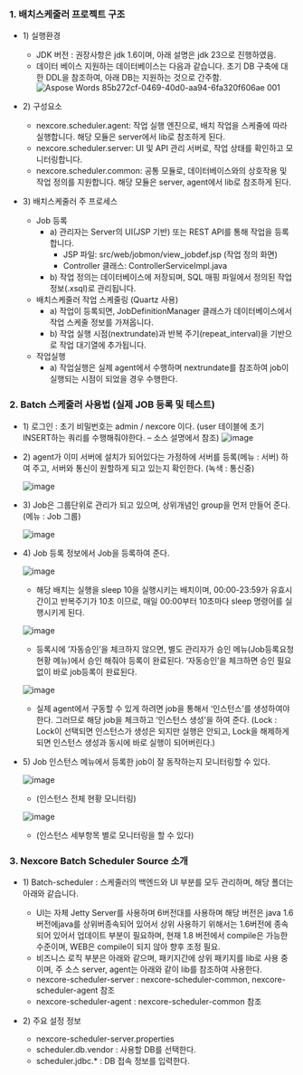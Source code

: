 ### 1.	배치스케줄러 프로젝트 구조
- 1\)	실행환경
	- JDK 버전 : 권장사항은 jdk 1.6이며, 아래 설명은 jdk 23으로 진행하였음.
	- 데이터 베이스 지원하는 데이터베이스는 다음과 같습니다. 초기 DB 구축에 대한 DDL을 참조하여, 아래 DB는 지원하는 것으로 간주함.
 ![Aspose Words 85b272cf-0469-40d0-aa94-6fa320f606ae 001](https://github.com/user-attachments/assets/3e3fd70c-4310-45d7-90e5-949dfd62a2d6)

- 2\)	구성요소
	- nexcore.scheduler.agent: 작업 실행 엔진으로, 배치 작업을 스케줄에 따라 실행합니다. 해당 모듈은 server에서 lib로 참조하게 된다.
	- nexcore.scheduler.server: UI 및 API 관리 서버로, 작업 상태를 확인하고 모니터링합니다.
	- nexcore.scheduler.common: 공통 모듈로, 데이터베이스와의 상호작용 및 작업 정의를 지원합니다. 해당 모듈은 server, agent에서 lib로 참조하게 된다.
- 3\)	배치스케줄러 주 프로세스
	- Job 등록
  		- a\) 관리자는 Server의 UI(JSP 기반) 또는 REST API를 통해 작업을 등록합니다.
   			- JSP 파일: src/web/jobmon/view_jobdef.jsp (작업 정의 화면)
   			- Controller 클래스: ControllerServiceImpl.java
  		- b\)	작업 정의는 데이터베이스에 저장되며, SQL 매핑 파일에서 정의된 작업 정보(.xsql)로 관리됩니다.
	- 배치스케줄러 작업 스케줄링 (Quartz 사용)
  		- a\)	작업이 등록되면, JobDefinitionManager 클래스가 데이터베이스에서 작업 스케줄 정보를 가져옵니다.
  		- b\)	작업 실행 시점(nextrundate)과 반복 주기(repeat_interval)을 기반으로 작업 대기열에 추가됩니다. 
	- 작업실행
  		- a\)	작업실행은 실제 agent에서 수행하며 nextrundate를 참조하여 job이 실행되는 시점이 되었을 경우 수행한다.


    
### 2.	Batch 스케줄러 사용법 (실제 JOB 등록 및 테스트)
- 1\)	로그인 : 초기 비밀번호는 admin / nexcore 이다. (user 테이블에 초기 INSERT하는 쿼리를 수행해줘야한다. – 소스 설명에서 참조)
  	![image](https://github.com/user-attachments/assets/ec05e526-ded8-468d-aa57-3742d47192a7)

- 2\)	agent가 이미 서버에 설치가 되어있다는 가정하에 서버를 등록(메뉴 : 서버) 하여 주고, 서버와 통신이 원할하게 되고 있는지 확인한다. (녹색 : 통신중)
  
  	![image](https://github.com/user-attachments/assets/4b7a6fd9-c3fc-49d7-8a59-71f16484cc5d)

- 3\)	Job은 그룹단위로 관리가 되고 있으며, 상위개념인 group을 먼저 만들어 준다. (메뉴 : Job 그룹)
  
  	![image](https://github.com/user-attachments/assets/60d6bc1a-d404-4188-abe8-0b210b1b1dbe)


- 4\)	Job 등록 정보에서 Job을 등록하여 준다.
  
  	![image](https://github.com/user-attachments/assets/7bfd55b5-ead1-4c07-828f-0e37a1657f90)

	- 해당 배치는 실행을 sleep 10을 실행시키는 배치이며, 00:00-23:59가 유효시간이고 반복주기가 10초 이므로, 매일 00:00부터 10초마다 sleep 명령어를 실행시키게 된다.
   
   	![image](https://github.com/user-attachments/assets/0f34377d-6e97-4f4f-a6a8-381eec27ea41)

	- 등록시에 ‘자동승인’을 체크하지 않으면, 별도 관리자가 승인 메뉴(Job등록요청현황 메뉴)에서 승인 해줘야 등록이 완료된다. ‘자동승인’을 체크하면 승인 필요없이 바로 job등록이 완료된다.
   
   	![image](https://github.com/user-attachments/assets/4932c44a-b449-4a2e-bfa9-6834cb9c72ad)

	- 실제 agent에서 구동할 수 있게 하려면 job을 통해서 ‘인스턴스’를 생성하여야 한다. 그러므로 해당 job을 체크하고 ‘인스턴스 생성’을 하여 준다. (Lock : Lock이 선택되면 인스턴스가 생성은 되지만 실행은 안되고, Lock을 해제하게 되면 인스턴스 생성과 동시에 바로 실행이 되어버린다.)
- 5\)	Job 인스턴스 메뉴에서 등록한 job이 잘 동작하는지 모니터링할 수 있다.
  
  	![image](https://github.com/user-attachments/assets/04d08a56-3e90-4d36-973b-e3226ccb2a1f)

	- (인스턴스 전체 현황 모니터링)
   
 	![image](https://github.com/user-attachments/assets/8aca99fc-49e7-4e4d-8e2a-9e2f38dd87cf)

	- (인스턴스 세부항목 별로 모니터링을 할 수 있다)

### 3.	Nexcore Batch Scheduler Source 소개 
- 1\)	Batch-scheduler : 스케줄러의 백엔드와 UI 부분를 모두 관리하며, 해당 폴더는 아래와 같습니다. 
	- UI는 자체 Jetty Server를 사용하며 6버전대를 사용하며 해당 버전은 java 1.6 버전에java를 상위버종속되어 있어서 상위 사용하기 위해서는 1.6버전에 종속되어 있어서 업데이트 부분이 필요하며, 현재 1.8 버전에서 compile은 가능한 수준이며, WEB은 compile이 되지 않아 향후 조정 필요.
	- 비즈니스 로직 부분은 아래와 같으며, 패키지간에 상위 패키지를 lib로 사용 중이며, 주 소스 server, agent는 아래와 같이 lib를 참조하여 사용한다.
	- nexcore-scheduler-server : nexcore-scheduler-common, nexcore-scheduler-agent 참조
	- nexcore-scheduler-agent : nexcore-scheduler-common 참조

- 2\)	주요 설정 정보 
	- nexcore-scheduler-server.properties
	- scheduler.db.vendor : 사용할 DB를 선택한다.
	- scheduler.jdbc.* : DB 접속 정보를 입력한다.

